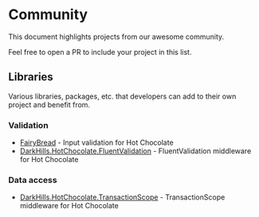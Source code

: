 # Community

This document highlights projects from our awesome community. 

Feel free to open a PR to include your project in this list.

## Libraries

Various libraries, packages, etc. that developers can add to their own project and benefit from.

### Validation

- [FairyBread](https://github.com/benmccallum/fairybread) - Input validation for Hot Chocolate
- [DarkHills.HotChocolate.FluentValidation](https://github.com/DarkHills/HotChocolate.FluentValidation) - FluentValidation middleware for Hot Chocolate

### Data access

- [DarkHills.HotChocolate.TransactionScope](https://github.com/DarkHills/HotChocolate.TransactionScope) - TransactionScope middleware for Hot Chocolate
